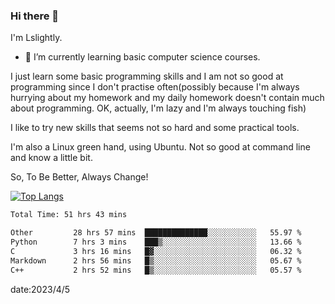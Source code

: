 ### Hi there 👋

I'm Lslightly.

- 🌱 I’m currently learning basic computer science courses.

I just learn some basic programming skills and I am not so good at programming since I don't practise often(possibly because I'm always hurrying about my homework and my daily homework doesn't contain much about programming. OK, actually, I'm lazy and I'm always touching fish)

I like to try new skills that seems not so hard and some practical tools.

I'm also a Linux green hand, using Ubuntu. Not so good at command line and know a little bit.

So, To Be Better, Always Change!

[![Top Langs](https://github-readme-stats.vercel.app/api/top-langs/?username=Lslightly&layout=compact)](https://github.com/anuraghazra/github-readme-stats)

<!--START_SECTION:waka-->

```txt
Total Time: 51 hrs 43 mins

Other         28 hrs 57 mins  ██████████████░░░░░░░░░░░   55.97 %
Python        7 hrs 3 mins    ███▒░░░░░░░░░░░░░░░░░░░░░   13.66 %
C             3 hrs 16 mins   █▓░░░░░░░░░░░░░░░░░░░░░░░   06.32 %
Markdown      2 hrs 56 mins   █▒░░░░░░░░░░░░░░░░░░░░░░░   05.67 %
C++           2 hrs 52 mins   █▒░░░░░░░░░░░░░░░░░░░░░░░   05.57 %
```

<!--END_SECTION:waka-->

date:2023/4/5


